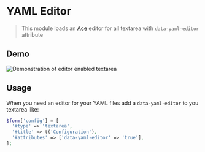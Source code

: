 # YAML Editor

> This module loads an [Ace](https://ace.c9.io) editor for all textarea with `data-yaml-editor` attribute

## Demo

![Demonstration of editor enabled textarea](https://www.drupal.org/files/yaml-editor-demo_0.gif)

## Usage

When you need an editor for your YAML files add a `data-yaml-editor` to you textarea like:

```php
$form['config'] = [
  '#type' => 'textarea',
  '#title' => t('Configuration'),
  '#attributes' => ['data-yaml-editor' => 'true'],
];
```

